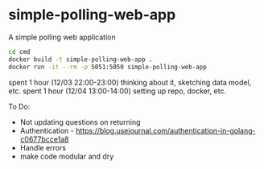 # simple-polling-web-app

A simple polling web application

```bash
cd cmd
docker build -t simple-polling-web-app .
docker run -it --rm -p 5051:5050 simple-polling-web-app
```

spent 1 hour (12/03 22:00-23:00) thinking about it, sketching data model, etc.
spent 1 hour (12/04 13:00-14:00) setting up repo, docker, etc.

To Do:

- Not updating questions on returning
- Authentication - https://blog.usejournal.com/authentication-in-golang-c0677bcce1a8
- Handle errors
- make code modular and dry
